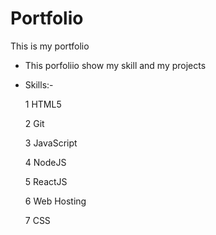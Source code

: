 # Portfolio

This is my portfolio

* This porfoliio show my skill and my projects

* Skills:-

    1 HTML5 

    2 Git 
    
    3 JavaScript 
    
    4 NodeJS 
    
    5 ReactJS 
    
    6 Web Hosting

    7 CSS

